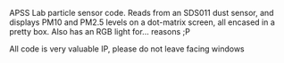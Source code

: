 APSS Lab particle sensor code. Reads from an SDS011 dust sensor, and displays PM10 and PM2.5 levels on a dot-matrix screen, all encased in a pretty box.
Also has an RGB light for... reasons ;P

All code is very valuable IP, please do not leave facing windows
